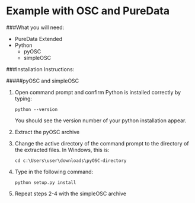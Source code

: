 # Example with OSC and PureData

###What you will need:

  - PureData Extended
  - Python
    - pyOSC
    - simpleOSC

###Installation Instructions:

#####pyOSC and simpleOSC

  1.  Open command prompt and confirm Python is installed correctly by typing:
  
          python --version
    
      You should see the version number of your python installation appear.
    
  2.  Extract the pyOSC archive
  3.  Change the active directory of the command prompt to the directory of the extracted files. In Windows, this is:

          cd c:\Users\user\downloads\pyOSC-directory
  4.  Type in the following command:

          python setup.py install
          
  5.  Repeat steps 2-4 with the simpleOSC archive
